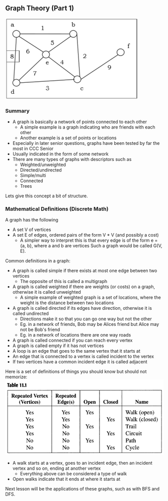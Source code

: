 ## Graph Theory (Part 1)
![Image not found](non_hamiltonian_graph.jpg)
### Summary
* A graph is basically a network of points connected to each other
    * A simple example is a graph indicating who are friends with each other
    * Another example is a set of points or locations
* Especially in later senior questions, graphs have been tested by far the most in CCC Senior
* Usually indicated in the form of some network
* There are many types of graphs with descriptors such as
    * Weighted/unweighted
    * Directed/undirected
    * Simple/multi
    * Connected
    * Trees

Lets give this concept a bit of structure.
### Mathematical Definitions (Discrete Math)
A graph has the following
* A set V of vertices
* A set E of edges, ordered pairs of the form V * V (and possibly a cost)
    * A simpler way to interpret this is that every edge is of the form e = {a, b}, where a and b are vertices
Such a graph would be called G(V, E).

Common definitions in a graph:
* A graph is called simple if there exists at most one edge between two vertices
    * The opposite of this is called a multigraph
* A graph is called weighted if there are weights (or costs) on a graph, otherwise it is called unweighted
    * A simple example of weighted graph is a set of locations, where the weight is the distance between two locations
* A graph is called directed if its edges have direction, otherwise it is called undirected
    * Directions make it so that you can go one way but not the other
    * Eg. in a network of friends, Bob may be Alices friend but Alice may not be Bob's friend
    * Eg. in a network of locations there are one way roads
* A graph is called connected if you can reach every vertex
* A graph is called empty if it has not vertices
* A loop is an edge that goes to the same vertex that it starts at
* An edge that is connected to a vertex is called incident to the vertex
* If two vertices have a common incident edge it is called adjacent

Here is a set of definitions of things you should know but should not memorize:
![Image not found](YL2u5.png)
* A walk starts at a vertex, goes to an incident edge, then an incident vertex and so on, ending at another vertex
    * Everything above can be considered a type of walk
* Open walks indicate that it ends at where it starts at 

Next lesson will be the applications of these graphs, such as with BFS and DFS.
